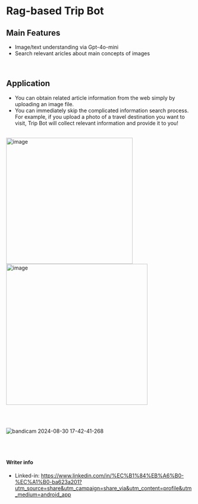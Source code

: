 # Rag-based Trip Bot

## Main Features
- Image/text understanding via Gpt-4o-mini 
- Search relevant aricles about main concepts of images  

<br/>
 
## Application
- You can obtain related article information from the web simply by uploading an image file.
- You can immediately skip the complicated information search process. For example, if you upload a photo of a travel destination you want to visit, Trip Bot will collect relevant information and provide it to you! 

<br/>

<img src=https://github.com/user-attachments/assets/2d8eb196-3d1d-4005-b663-bda7ce1ad67c alt='image' width=340/>
<img src=https://github.com/user-attachments/assets/9b49e1f3-f072-4139-9a17-bace2c0b6b77 alt='image' width=380/>

<br/><br/>


![bandicam 2024-08-30 17-42-41-268](https://github.com/user-attachments/assets/832aef31-6434-4015-aa36-bd297bbe5b55)






<br/><br/>

#### Writer info
- Linked-in:  https://www.linkedin.com/in/%EC%B1%84%EB%A6%B0-%EC%A1%B0-ba623a201?utm_source=share&utm_campaign=share_via&utm_content=profile&utm_medium=android_app 




